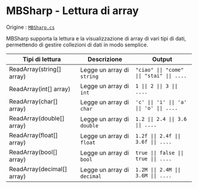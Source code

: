 # MBSharp - Lettura di array

Origine : [`MBSharp.cs`](../../../MBSharp.cs)

MBSharp supporta la lettura e la visualizzazione di array di vari tipi di dati, permettendo di gestire collezioni di dati in modo semplice.

| Tipi di lettura| Descrizione | Output |
|----------------|-------------|--------|
| ReadArray(string[] array) | Legge un array di `string` | `"ciao" \|\| "come" \|\| "stai" \|\| ....`  |
| ReadArray(int[] array) |Legge un array di `int` |  `1 \|\| 2 \|\| 3 \|\| ....` |
| ReadArray(char[] array) | Legge un array di `char` |  `'c' \|\| 'i' \|\| 'a' \|\| 'o' \|\| ....` |
| ReadArray(double[] array) | Legge un array di  `double` |  `1.2 \|\| 2.4 \|\| 3.6 \|\| ....`|
| ReadArray(float[] array) | Legge un array di `float` |  `1.2f \|\| 2.4f \|\| 3.6f \|\| ....`|
| ReadArray(bool[] array) | Legge un array di `bool` |  `true \|\| false \|\| true \|\| ....`|
| ReadArray(decimal[] array) | Legge un array di `decimal` |  `1.2M \|\| 2.4M \|\| 3.6M \|\| ....` |